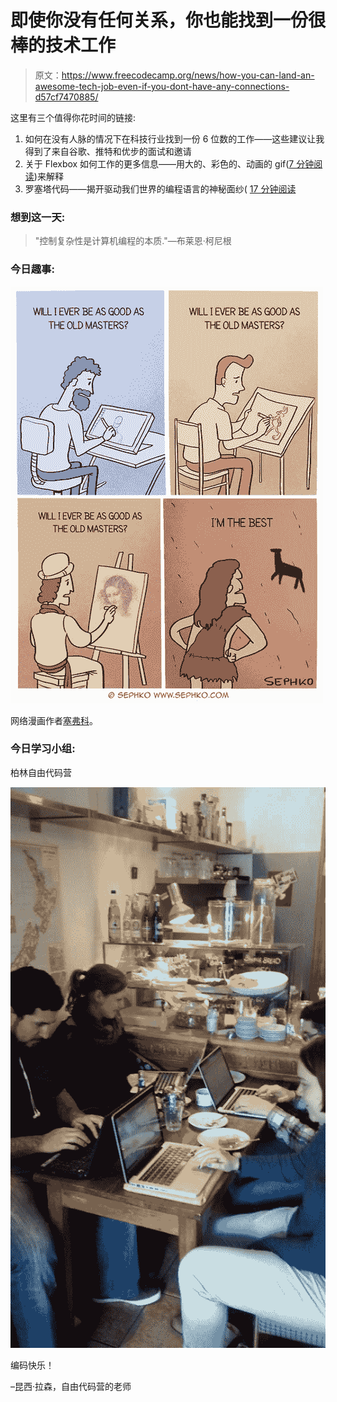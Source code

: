 # 即使你没有任何关系，你也能找到一份很棒的技术工作

> 原文：<https://www.freecodecamp.org/news/how-you-can-land-an-awesome-tech-job-even-if-you-dont-have-any-connections-d57cf7470885/>

这里有三个值得你花时间的链接:

1.  如何在没有人脉的情况下在科技行业找到一份 6 位数的工作——这些建议让我得到了来自谷歌、推特和优步的面试和邀请
2.  关于 Flexbox 如何工作的更多信息——用大的、彩色的、动画的 gif([7 分钟阅读](http://bit.ly/2kHOhcO))来解释
3.  罗塞塔代码——揭开驱动我们世界的编程语言的神秘面纱( [17 分钟阅读](http://bit.ly/2m4aMsv)

### 想到这一天:

> "控制复杂性是计算机编程的本质."—布莱恩·柯尼根

### 今日趣事:

![PCbOEX15Qyn-WQ98jTSR8CuG1GTlwZgRhhjd](img/cc0e561b24743458291def7970b0c1d4.png)

网络漫画作者[塞弗科](http://bit.ly/2kSQqNI)。

### 今日学习小组:

柏林自由代码营

![gkoq68niu0fEQgHDD36W9czRvfKYqpZ72qOX](img/02034bc723ee99364c4cecf537030aa0.png)

编码快乐！

–昆西·拉森，自由代码营的老师